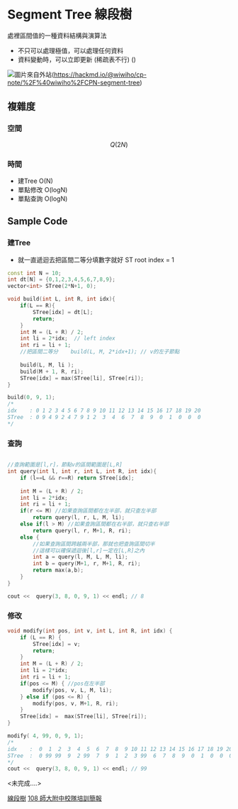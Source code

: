 # Segment Tree 線段樹

處裡區間值的一種資料結構與演算法
* 不只可以處理極值，可以處理任何資料
* 資料變動時，可以立即更新 (稀疏表不行)
()

![](https://i.imgur.com/sC6SBjn.png)圖片來自外站(https://hackmd.io/@wiwiho/cp-note/%2F%40wiwiho%2FCPN-segment-tree)

## 複雜度
### 空間
$$ Q(2N) $$

### 時間
* 建Tree  O(N)
* 單點修改 O(logN)
* 單點查詢 O(logN)

## Sample Code

### 建Tree 
* 就一直遞迴去把區間二等分填數字就好 ST root index = 1
```c++
const int N = 10;
int dt[N] = {0,1,2,3,4,5,6,7,8,9};
vector<int> STree(2*N+1, 0);

void build(int L, int R, int idx){
    if(L == R){
        STree[idx] = dt[L];
        return;
    }
    int M = (L + R) / 2;
    int li = 2*idx;  // left index  
    int ri = li + 1;
    //把區間二等分    build(L, M, 2*idx+1); // v的左子節點
    
    build(L, M, li );
    build(M + 1, R, ri);
    STree[idx] = max(STree[li], STree[ri]);
}

build(0, 9, 1); 
/*
idx    : 0 1 2 3 4 5 6 7 8 9 10 11 12 13 14 15 16 17 18 19 20
STree  : 0 9 4 9 2 4 7 9 1 2  3  4  6  7  8  9  0  1  0  0  0 
*/
```
### 查詢
```c++

//查詢範圍是[l,r]，節點v的區間範圍是[L,R]
int query(int l, int r, int L, int R, int idx){
    if (l==L && r==R) return STree[idx];
    
    int M = (L + R) / 2;
    int li = 2*idx;
    int ri = li + 1;
    if(r <= M) //如果查詢區間都在左半部，就只查左半部
        return query(l, r, L, M, li);
    else if(l > M) //如果查詢區間都在右半部，就只查右半部
        return query(l, r, M+1, R, ri);
    else {
        //如果查詢區間跨越兩半部，那就也把查詢區間切半
        //這樣可以確保遞迴後[l,r]一定在[L,R]之內   
        int a = query(l, M, L, M, li);
        int b = query(M+1, r, M+1, R, ri);
        return max(a,b);
    }
}

cout <<  query(3, 8, 0, 9, 1) << endl; // 8
```

### 修改 
```c++
void modify(int pos, int v, int L, int R, int idx) {
    if (L == R) {
        STree[idx] = v;
        return;
    }
    int M = (L + R) / 2;
    int li = 2*idx;
    int ri = li + 1;
    if(pos <= M) { //pos在左半部
        modify(pos, v, L, M, li);
    } else if (pos <= R) {
        modify(pos, v, M+1, R, ri);
    }
    STree[idx] =  max(STree[li], STree[ri]);
}

modify( 4, 99, 0, 9, 1);
/*
idx    :  0  1  2  3  4  5  6  7  8  9 10 11 12 13 14 15 16 17 18 19 20
STree  :  0 99 99  9  2 99  7  9  1  2  3 99  6  7  8  9  0  1  0  0  0
*/  
cout <<  query(3, 8, 0, 9, 1) << endl; // 99
```





<未完成....>

[線段樹](https://hackmd.io/@wiwiho/cp-note/%2F%40wiwiho%2FCPN-segment-tree) 
[108 師大附中校隊培訓簡報](https://hackmd.io/@wiwiho/S1wEdpwqr)